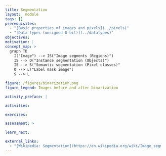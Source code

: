 ```yaml
---
title: Segmentation
layout:  module
tags: []
prerequisites:
  - "[Basic properties of images and pixels](../pixels)"
  - "[Data types (unsigned 8-bit)](../datatypes)"
objectives:
motivation: |
concept_map: >
  graph TD
    I("Image") --> IS("Image segments (Regions)")
    IS --> O("Instance segmentation (Objects)")
    IS --> S("Semantic segmentation (Pixel classes)"
    O --> L("Label mask image")
    S --> L

figure: /figures/binarization.png
figure_legend: Images before and after binarization

activity_preface: |

activities:

exercises:

assessment: >

learn_next:

external_links:
  - "[Wikipedia: Segmentation](https://en.wikipedia.org/wiki/Image_segmentation#Groups_of_image_segmentation)"
---
```

